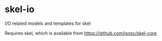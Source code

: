 # skel-io
I/O related models and templates for skel


Requires skel, which is available from https://github.com/isosc/skel-core
